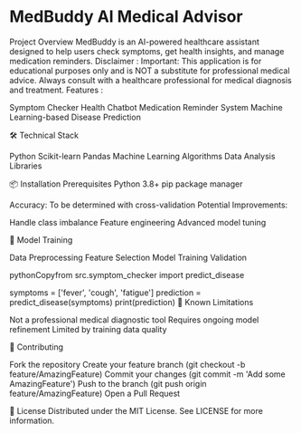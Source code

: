 MedBuddy AI Medical Advisor
===========================
Project Overview
MedBuddy is an AI-powered healthcare assistant designed to help users check symptoms, get health insights, and manage medication reminders.
 Disclaimer :
Important: This application is for educational purposes only and is NOT a substitute for professional medical advice. Always consult with a healthcare professional for medical diagnosis and treatment.
Features :

Symptom Checker
Health Chatbot
Medication Reminder System
Machine Learning-based Disease Prediction

🛠 Technical Stack

Python
Scikit-learn
Pandas
Machine Learning Algorithms
Data Analysis Libraries

📦 Installation
Prerequisites
Python 3.8+
pip package manager

Accuracy: To be determined with cross-validation
Potential Improvements:

Handle class imbalance
Feature engineering
Advanced model tuning

🔬 Model Training

Data Preprocessing
Feature Selection
Model Training
Validation

pythonCopyfrom src.symptom_checker import predict_disease

symptoms = ['fever', 'cough', 'fatigue']
prediction = predict_disease(symptoms)
print(prediction)
🚧 Known Limitations

Not a professional medical diagnostic tool
Requires ongoing model refinement
Limited by training data quality

🤝 Contributing

Fork the repository
Create your feature branch (git checkout -b feature/AmazingFeature)
Commit your changes (git commit -m 'Add some AmazingFeature')
Push to the branch (git push origin feature/AmazingFeature)
Open a Pull Request

📝 License
Distributed under the MIT License. See LICENSE for more information.
